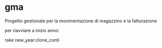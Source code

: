 gma
===

Progetto gestionale per la movimentazione di magazzino e la fatturazione


per riavviare a inizio anno:

rake new_year:clone_conti
